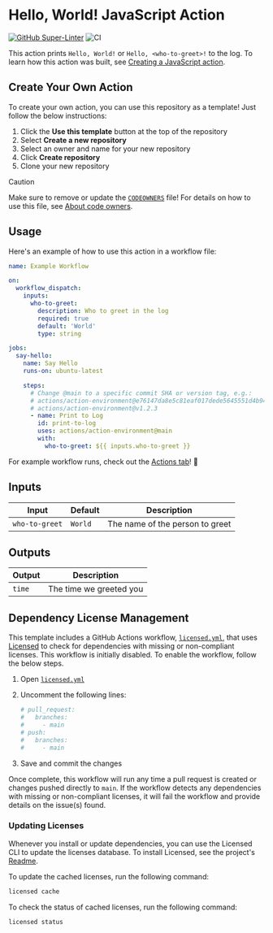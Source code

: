 # Hello, World! JavaScript Action

[![GitHub Super-Linter](https://github.com/actions/action-environment/actions/workflows/linter.yml/badge.svg)](https://github.com/super-linter/super-linter)
![CI](https://github.com/actions/action-environment/actions/workflows/ci.yml/badge.svg)

This action prints `Hello, World!` or `Hello, <who-to-greet>!` to the log. To
learn how this action was built, see
[Creating a JavaScript action](https://docs.github.com/en/actions/creating-actions/creating-a-javascript-action).

## Create Your Own Action

To create your own action, you can use this repository as a template! Just
follow the below instructions:

1. Click the **Use this template** button at the top of the repository
1. Select **Create a new repository**
1. Select an owner and name for your new repository
1. Click **Create repository**
1. Clone your new repository

> [!CAUTION]
>
> Make sure to remove or update the [`CODEOWNERS`](./CODEOWNERS) file! For
> details on how to use this file, see
> [About code owners](https://docs.github.com/en/repositories/managing-your-repositorys-settings-and-features/customizing-your-repository/about-code-owners).

## Usage

Here's an example of how to use this action in a workflow file:

```yaml
name: Example Workflow

on:
  workflow_dispatch:
    inputs:
      who-to-greet:
        description: Who to greet in the log
        required: true
        default: 'World'
        type: string

jobs:
  say-hello:
    name: Say Hello
    runs-on: ubuntu-latest

    steps:
      # Change @main to a specific commit SHA or version tag, e.g.:
      # actions/action-environment@e76147da8e5c81eaf017dede5645551d4b94427b
      # actions/action-environment@v1.2.3
      - name: Print to Log
        id: print-to-log
        uses: actions/action-environment@main
        with:
          who-to-greet: ${{ inputs.who-to-greet }}
```

For example workflow runs, check out the
[Actions tab](https://github.com/actions/action-environment/actions)! 🚀

## Inputs

| Input          | Default | Description                     |
| -------------- | ------- | ------------------------------- |
| `who-to-greet` | `World` | The name of the person to greet |

## Outputs

| Output | Description             |
| ------ | ----------------------- |
| `time` | The time we greeted you |

## Dependency License Management

This template includes a GitHub Actions workflow,
[`licensed.yml`](./.github/workflows/licensed.yml), that uses
[Licensed](https://github.com/licensee/licensed) to check for dependencies with
missing or non-compliant licenses. This workflow is initially disabled. To
enable the workflow, follow the below steps.

1. Open [`licensed.yml`](./.github/workflows/licensed.yml)
1. Uncomment the following lines:

   ```yaml
   # pull_request:
   #   branches:
   #     - main
   # push:
   #   branches:
   #     - main
   ```

1. Save and commit the changes

Once complete, this workflow will run any time a pull request is created or
changes pushed directly to `main`. If the workflow detects any dependencies with
missing or non-compliant licenses, it will fail the workflow and provide details
on the issue(s) found.

### Updating Licenses

Whenever you install or update dependencies, you can use the Licensed CLI to
update the licenses database. To install Licensed, see the project's
[Readme](https://github.com/licensee/licensed?tab=readme-ov-file#installation).

To update the cached licenses, run the following command:

```bash
licensed cache
```

To check the status of cached licenses, run the following command:

```bash
licensed status
```
